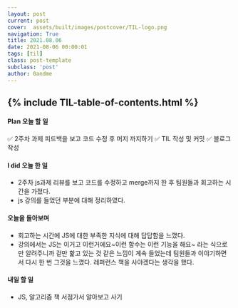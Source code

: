 ```yaml
---
layout: post
current: post
cover:  assets/built/images/postcover/TIL-logo.png
navigation: True
title: 2021.08.06
date: 2021-08-06 00:00:01
tags: [til]
class: post-template
subclass: 'post'
author: 0andme
---
```

{% include TIL-table-of-contents.html %}
---

<!-- excerpt-start -->

#### Plan 오늘 할 일
✅ 2주차 과제 피드백을 보고 코드 수정 후 머지 까지하기
✅ TIL 작성 및 커밋
✅ 블로그 작성

#### I did 오늘 한 일
+ 2주차 js과제 리뷰를 보고 코드를 수정하고 merge까지 한 후 팀원들과 회고하는 시간을 가졌다.
+ js 강의를 들었던 부분에 대해 정리하였다.

#### 오늘을 돌아보며
+ 회고하는 시간에 JS에 대한 부족한 지식에 대해 답답함을 느꼈다.
+ 강의에서는 JS는 이거고 이런거에요~이런 함수는 이런 기능을 해요~ 라는 식으로만 알려주니까 겉만 핥고 있는 것 같은 느낌이 계속 들었는데 팀원들과 이야기하면서 다시 한 번 그것을 느꼈다. 레퍼런스 책을 사야겠다는 생각을 했다.

#### 내일 할 일
+ JS, 알고리즘 책 서점가서 알아보고 사기